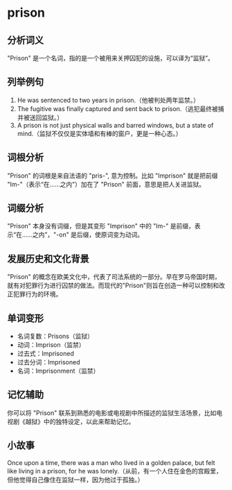# prison

## 分析词义

  

"Prison" 是一个名词，指的是一个被用来关押囚犯的设施，可以译为“监狱”。

  

## 列举例句

  

1.  He was sentenced to two years in prison.（他被判处两年监禁。）
2.  The fugitive was finally captured and sent back to prison.（逃犯最终被捕并被送回监狱。）
3.  A prison is not just physical walls and barred windows, but a state of mind.（监狱不仅仅是实体墙和有棒的窗户，更是一种心态。）

  

## 词根分析

  

"Prison" 的词根是来自法语的 "pris-", 意为控制。比如 "Imprison" 就是把前缀 "Im-"（表示“在......之内”）加在了 "Prison" 前面，意思是把人关进监狱。

  

## 词缀分析

  

"Prison" 本身没有词缀，但是其变形 "Imprison" 中的 "Im-" 是前缀，表示“在......之内”，"-on" 是后缀，使原词变为动词。

  

## 发展历史和文化背景

  

"Prison" 的概念在欧美文化中，代表了司法系统的一部分。早在罗马帝国时期，就有对犯罪行为进行囚禁的做法。而现代的"Prison"则旨在创造一种可以控制和改正犯罪行为的环境。

  

## 单词变形

  

*   名词复数：Prisons（监狱）
*   动词：Imprison（监禁）
*   过去式：Imprisoned
*   过去分词：Imprisoned
*   名词：Imprisonment（监禁）

  

## 记忆辅助

  

你可以将 "Prison" 联系到熟悉的电影或电视剧中所描述的监狱生活场景，比如电视剧《越狱》中的独特设定，以此来帮助记忆。

  

## 小故事

  

Once upon a time, there was a man who lived in a golden palace, but felt like living in a prison, for he was lonely.（从前，有一个人住在金色的宫殿里，但他觉得自己像住在监狱一样，因为他过于孤独。）
